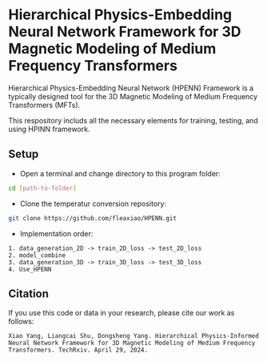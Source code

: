 # Hierarchical Physics-Embedding Neural Network Framework for 3D Magnetic Modeling of Medium Frequency Transformers

Hierarchical Physics-Embedding Neural Network (HPENN) Framework is a typically designed tool for the 3D Magnetic Modeling of Medium Frequency Transformers (MFTs).

This respository includs all the necessary elements for training, testing, and using HPINN framework.

## Setup
- Open a terminal and change directory to this program folder:
```bash
cd [path-to-folder]
```
- Clone the temperatur conversion repository:
```bash
git clone https://github.com/fleaxiao/HPENN.git
```
- Implementation order:
```
1. data_generation_2D -> train_2D_loss -> test_2D_loss
2. model_combine
3. data_generation_3D -> train_3D_loss -> test_3D_loss
4. Use_HPENN
```
## Citation
If you use this code or data in your research, please cite our work as follows:
```
Xiao Yang, Liangcai Shu, Dongsheng Yang. Hierarchical Physics-Informed Neural Network Framework for 3D Magnetic Modeling of Medium Frequency Transformers. TechRxiv. April 29, 2024.
```
